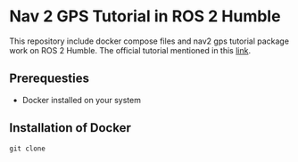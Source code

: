 # Nav 2 GPS Tutorial in ROS 2 Humble

This repository include docker compose files and nav2 gps tutorial package work on ROS 2 Humble. The official tutorial mentioned in this [link](https://docs.nav2.org/tutorials/docs/navigation2_with_gps.html).


## Prerequesties

- Docker installed on your system


## Installation of Docker

```
git clone 

